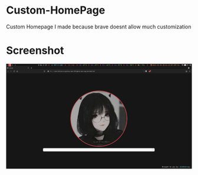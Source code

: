 # Custom-HomePage
Custom Homepage I made because brave doesnt allow much customization

# Screenshot
![Image ](https://github.com/Ddenobrega/Custom-HomePage/blob/main/home.png)
